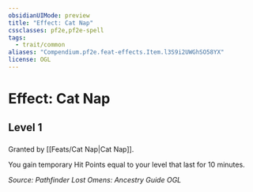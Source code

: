 ```yaml
---
obsidianUIMode: preview
title: "Effect: Cat Nap"
cssclasses: pf2e,pf2e-spell
tags:
  - trait/common
aliases: "Compendium.pf2e.feat-effects.Item.l3S9i2UWGhSO58YX"
license: OGL
---
```

# Effect: Cat Nap
## Level 1
### 






Granted by [[Feats/Cat Nap|Cat Nap]].

You gain temporary Hit Points equal to your level that last for 10 minutes.

*Source: Pathfinder Lost Omens: Ancestry Guide*
*OGL*